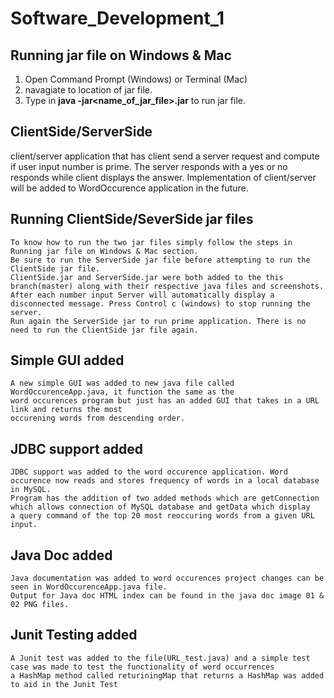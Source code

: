 # Software_Development_1

## Running jar file on Windows & Mac
  1. Open Command Prompt (Windows) or Terminal (Mac)
  2. navagiate to location of jar file.
  3. Type in **java -jar<name_of_jar_file>.jar** to run jar file.

## ClientSide/ServerSide
  client/server application that has client send a server request and compute if user input number is prime.
  The server responds with a yes or no responds while client displays the answer.
  Implementation of client/server will be added to WordOccurence application in the future.
  
 ## Running ClientSide/SeverSide jar files
    To know how to run the two jar files simply follow the steps in Running jar file on Windows & Mac section.
    Be sure to run the ServerSide jar file before attempting to run the ClientSide jar file.
    ClientSide.jar and ServerSide.jar were both added to the this branch(master) along with their respective java files and screenshots.
    After each number input Server will automatically display a disconnected message. Press Control c (windows) to stop running the server.
    Run again the ServerSide jar to run prime application. There is no need to run the ClientSide jar file again. 
    

## Simple GUI added 
    A new simple GUI was added to new java file called WordOccurenceApp.java, it function the same as the
    word occurences program but just has an added GUI that takes in a URL link and returns the most
    occurening words from descending order.
    
## JDBC support added
    JDBC support was added to the word occurence application. Word occurence now reads and stores frequency of words in a local database in MySQL.
    Program has the addition of two added methods which are getConnection which allows connection of MySQL database and getData which display
    a query command of the top 20 most reoccuring words from a given URL input.
    
## Java Doc added
    Java documentation was added to word occurences project changes can be seen in WordOccurenceApp.java file.
    Output for Java doc HTML index can be found in the java doc image 01 & 02 PNG files.
    
## Junit Testing added
    A Junit test was added to the file(URL_test.java) and a simple test case was made to test the functionality of word occurrences
    a HashMap method called returiningMap that returns a HashMap was added to aid in the Junit Test
